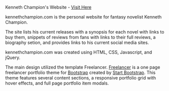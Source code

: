 Kenneth Champion's Website - [Visit Here](http://www.kennethchampion.com/)

kennethchampion.com is the personal website for fantasy novelist Kenneth Champion.

The site lists his current releases with a synopsis for each novel with links to buy them, snippets of reviews from fans with links to their full reviews, a biography setion, and provides links to his current social media sites.

kennethchampion.com was created using HTML, CSS, Javascript, and jQuery.

The main design utilized the template Freelancer. [Freelancer](http://startbootstrap.com/template-overviews/freelancer/) is a one page freelancer portfolio theme for [Bootstrap](http://getbootstrap.com/) created by [Start Bootstrap](http://startbootstrap.com/). This theme features several content sections, a responsive portfolio grid with hover effects, and full page portfolio item modals.

